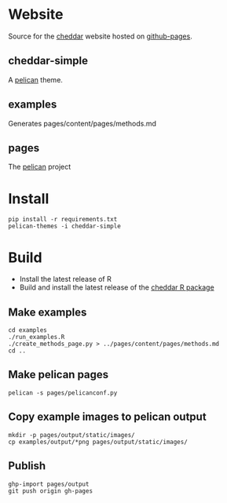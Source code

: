 # Website

Source for the [cheddar][cheddar-pages] website hosted on [github-pages][gh-pages].

## cheddar-simple
A [pelican][pelican] theme.

## examples
Generates pages/content/pages/methods.md

## pages
The [pelican][pelican] project

# Install

    pip install -r requirements.txt
    pelican-themes -i cheddar-simple

# Build

* Install the latest release of R 
* Build and install the latest release of the [cheddar R package][cheddar-R]

## Make examples
    cd examples
    ./run_examples.R
    ./create_methods_page.py > ../pages/content/pages/methods.md
    cd ..

## Make pelican pages
    pelican -s pages/pelicanconf.py

## Copy example images to pelican output
    mkdir -p pages/output/static/images/
    cp examples/output/*png pages/output/static/images/


## Publish
    ghp-import pages/output
    git push origin gh-pages


[cheddar-pages]: http://quicklizard99.github.io/cheddar/ "Cheddar"
[cheddar-R]: https://github.com/quicklizard99/cheddar "Cheddar"
[pelican]: http://blog.getpelican.com/ "Pelican"
[gh-pages]: http://pages.github.com/ "GitHub Pages"
